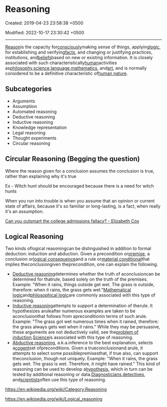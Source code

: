 # Reasoning

Created: 2019-04-23 23:58:38 +0500

Modified: 2022-10-17 23:30:42 +0500

---

[Reason](https://en.wikipedia.org/wiki/Reasoning)is the capacity for[consciously](https://en.wikipedia.org/wiki/Consciousness)making sense of things, applying[logic](https://en.wikipedia.org/wiki/Logic), for establishing and verifying[facts](https://en.wikipedia.org/wiki/Fact), and changing or justifying practices, institutions, and[beliefs](https://en.wikipedia.org/wiki/Beliefs)based on new or existing information. It is closely associated with such characteristically[human](https://en.wikipedia.org/wiki/Human)activities as[philosophy](https://en.wikipedia.org/wiki/Philosophy),[science](https://en.wikipedia.org/wiki/Science),[language](https://en.wikipedia.org/wiki/Language),[mathematics](https://en.wikipedia.org/wiki/Mathematics), and[art](https://en.wikipedia.org/wiki/Art), and is normally considered to be a definitive characteristic of[human nature](https://en.wikipedia.org/wiki/Human_nature).

## Subcategories
-   Arguments
-   Assumption
-   Automated reasoning
-   Deductive reasoning
-   Inductive reasoning
-   Knowledge representation
-   Legal reasoning
-   Thought experiments
-   Circular reasoning

## Circular Reasoning (Begging the question)

Where the reason given for a conclusion assumes the conclusion is true, rather than explaining why it's true

Ex - Witch hunt should be encouraged because there is a need for witch hunts

When you run into trouble is when you assume that an opinion or current state of affairs, because it's so familiar or long-lasting, is a fact, when really it's an assumption.

[Can you outsmart the college admissions fallacy? - Elizabeth Cox](https://www.youtube.com/watch?v=Id3TCbpWR2M)

## Logical Reasoning

Two kinds oflogical reasoningcan be distinguished in addition to formal deduction: induction and abduction. Given a precondition or[premise](https://en.wikipedia.org/wiki/Premise), a conclusion or[logical consequence](https://en.wikipedia.org/wiki/Logical_consequence)and a rule or[material conditional](https://en.wikipedia.org/wiki/Material_conditional)that implies theconclusiongiven theprecondition, one can explain the following.
-   [Deductive reasoning](https://en.wikipedia.org/wiki/Deductive_reasoning)determines whether the truth of aconclusioncan be determined for thatrule, based solely on the truth of the premises. Example: "When it rains, things outside get wet. The grass is outside, therefore: when it rains, the grass gets wet."[Mathematical logic](https://en.wikipedia.org/wiki/Mathematical_logic)and[philosophical logic](https://en.wikipedia.org/wiki/Philosophical_logic)are commonly associated with this type of reasoning.
-   [Inductive reasoning](https://en.wikipedia.org/wiki/Inductive_reasoning)attempts to support a determination of therule. It hypothesizes aruleafter numerous examples are taken to be aconclusionthat follows from apreconditionin terms of such arule. Example: "The grass got wet numerous times when it rained, therefore: the grass always gets wet when it rains." While they may be persuasive, these arguments are not deductively valid, see the[problem of induction](https://en.wikipedia.org/wiki/Problem_of_induction).[Science](https://en.wikipedia.org/wiki/Science)is associated with this type of reasoning.
-   [Abductive reasoning](https://en.wikipedia.org/wiki/Abductive_reasoning), a.k.a.inference to the best explanation, selects a[cogent](https://en.wiktionary.org/wiki/cogent)set ofpreconditions. Given a trueconclusionand arule, it attempts to select some possiblepremisesthat, if true also, can support theconclusion, though not uniquely. Example: "When it rains, the grass gets wet. The grass is wet. Therefore, it might have rained." This kind of reasoning can be used to develop a[hypothesis](https://en.wikipedia.org/wiki/Hypothesis), which in turn can be tested by additional reasoning or data.[Diagnosticians](https://en.wikipedia.org/wiki/Diagnostician),[detectives](https://en.wikipedia.org/wiki/Detective), and[scientists](https://en.wikipedia.org/wiki/Scientist)often use this type of reasoning.

<https://en.wikipedia.org/wiki/Category:Reasoning>

<https://en.wikipedia.org/wiki/Logical_reasoning>
